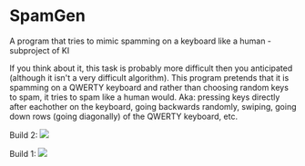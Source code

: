 # SpamGen
A program that tries to mimic spamming on a keyboard like a human - subproject of KI

If you think about it, this task is probably more difficult then you anticipated (although it isn't a very difficult algorithm).
This program pretends that it is spamming on a QWERTY keyboard and rather than choosing random keys to spam, it tries to spam like a human would.
Aka: pressing keys directly after eachother on the keyboard, going backwards randomly, swiping, going down rows (going diagonally) of the QWERTY keyboard, etc.

Build 2:
![](https://cdn.pbrd.co/images/bgGsj0I.png)

Build 1:
![](https://cdn.pbrd.co/images/bgL0owT.png)
